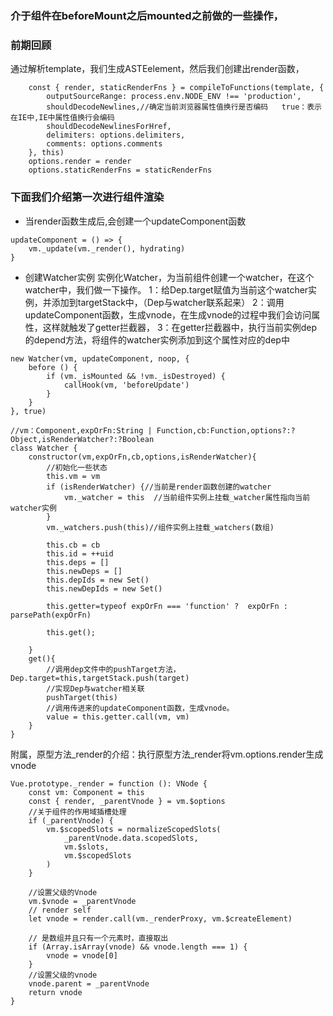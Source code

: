 ### 介于组件在beforeMount之后mounted之前做的一些操作，

### 前期回顾
通过解析template，我们生成ASTEelement，然后我们创建出render函数，
    
```
    const { render, staticRenderFns } = compileToFunctions(template, {
        outputSourceRange: process.env.NODE_ENV !== 'production',
        shouldDecodeNewlines,//确定当前浏览器属性值换行是否编码   true：表示在IE中,IE中属性值换行会编码
        shouldDecodeNewlinesForHref,
        delimiters: options.delimiters,
        comments: options.comments
    }, this)
    options.render = render
    options.staticRenderFns = staticRenderFns
```

### 下面我们介绍第一次进行组件渲染

* 当render函数生成后,会创建一个updateComponent函数
```
updateComponent = () => {
    vm._update(vm._render(), hydrating)
}
```
* 创建Watcher实例
实例化Watcher，为当前组件创建一个watcher，在这个watcher中，我们做一下操作。
1：给Dep.target赋值为当前这个watcher实例，并添加到targetStack中，（Dep与watcher联系起来）
2：调用updateComponent函数，生成vnode，在生成vnode的过程中我们会访问属性，这样就触发了getter拦截器，
3：在getter拦截器中，执行当前实例dep的depend方法，将组件的watcher实例添加到这个属性对应的dep中


```
new Watcher(vm, updateComponent, noop, {
    before () {
        if (vm._isMounted && !vm._isDestroyed) {
            callHook(vm, 'beforeUpdate')
        }
    }
}, true)

//vm：Component,expOrFn:String | Function,cb:Function,options?:?Object,isRenderWatcher?:?Boolean
class Watcher {
    constructor(vm,expOrFn,cb,options,isRenderWatcher){
        //初始化一些状态
        this.vm = vm
        if (isRenderWatcher) {//当前是render函数创建的watcher
            vm._watcher = this  //当前组件实例上挂载_watcher属性指向当前watcher实例
        }
        vm._watchers.push(this)//组件实例上挂载_watchers(数组)
        
        this.cb = cb
        this.id = ++uid 
        this.deps = []
        this.newDeps = []
        this.depIds = new Set()
        this.newDepIds = new Set()

        this.getter=typeof expOrFn === 'function' ?  expOrFn : parsePath(expOrFn)
         
        this.get();
        
    }
    get(){
        //调用dep文件中的pushTarget方法，Dep.target=this,targetStack.push(target)
        //实现Dep与watcher相关联
        pushTarget(this)
        //调用传进来的updateComponent函数，生成vnode。 
        value = this.getter.call(vm, vm)
    }
}

```



附属，原型方法_render的介绍：执行原型方法_render将vm.options.render生成vnode
```
Vue.prototype._render = function (): VNode {
    const vm: Component = this
    const { render, _parentVnode } = vm.$options
    //关于组件的作用域插槽处理
    if (_parentVnode) {
        vm.$scopedSlots = normalizeScopedSlots(
            _parentVnode.data.scopedSlots,
            vm.$slots,
            vm.$scopedSlots
        )
    }
    
    //设置父级的Vnode
    vm.$vnode = _parentVnode
    // render self
    let vnode = render.call(vm._renderProxy, vm.$createElement)
    
    // 是数组并且只有一个元素时，直接取出
    if (Array.isArray(vnode) && vnode.length === 1) {
        vnode = vnode[0]
    }
    //设置父级的vnode
    vnode.parent = _parentVnode
    return vnode
}
```






